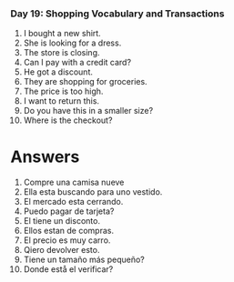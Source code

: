 

### Day 19: Shopping Vocabulary and Transactions
1. I bought a new shirt.
2. She is looking for a dress.
3. The store is closing.
4. Can I pay with a credit card?
5. He got a discount.
6. They are shopping for groceries.
7. The price is too high.
8. I want to return this.
9. Do you have this in a smaller size?
10. Where is the checkout?

# Answers
1. Compre una camisa nueve
2. Ella esta buscando para uno vestido.
3. El mercado esta cerrando.
4. Puedo pagar de tarjeta?
5. El tiene un disconto.
6. Ellos estan de compras.
7. El precio es muy carro.
8. Qiero devolver esto.
9. Tiene un tamaño más pequeño?
10. Donde estå el verificar?

